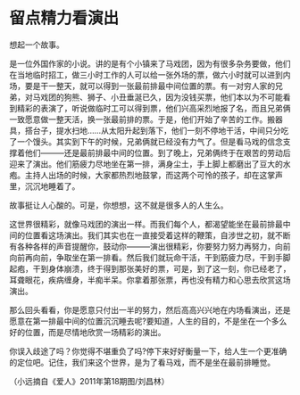 # 留点精力看演出

想起一个故事。 

是一位外国作家的小说。讲的是有个小镇来了马戏团，因为有很多杂务要做，他们在当地临时招工，做三小时工作的人可以给一张外场的票，做六小时就可以进到内场，要是干一整天，就可以得到一张最前排最中间位置的票。有一对穷人家的兄弟，对马戏团的狗熊、狮子、小丑垂涎已久，因为没钱买票，他们本以为不可能看到精彩的表演了，听说做临时工可以得到票，他们兴高采烈地报了名，而且兄弟俩一致愿意做一整天活，换一张最前排的票。于是，他们开始了辛苦的工作。搬器具，搭台子，提水扫地……从太阳升起到落下，他们一刻不停地干活，中间只分吃了一个馒头。其实到下午的时候，兄弟俩就已经没有力气了。但是看马戏的信念支撑着他们———还是最前排最中间的位置。到了晚上，兄弟俩终于在艰苦的劳动后迎来了演出。他们筋疲力尽地坐在第一排，满身尘土，手上脚上都磨出了豆大的水疱。主持人出场的时候，大家都热烈地鼓掌，而这两个可怜的孩子，却在这掌声里，沉沉地睡着了。 

故事挺让人心酸的。可是，你想想，这不就是很多人的人生么。 

这世界很精彩，就像马戏团的演出一样。而我们每个人，都渴望能坐在最前排最中间的位置看这场演出。我们其实也在一直接受着这样的鞭策，自涉世之初，就不断有各种各样的声音提醒你，鼓动你———演出很精彩，你要努力努力再努力，向前向前再向前，争取坐在第一排看。然后我们就玩命干活，干到筋疲力尽，干到手脚起疱，干到身体崩溃，终于得到那张美好的票，可是，到了这一刻，你已经老了，耳聋眼花，疾病缠身，半痴半呆。你拿着那张票，再也没有精力和心思去欣赏这场演出。 

那么回头看看，你是愿意只付出一半的努力，然后高高兴兴地在内场看演出，还是愿意在第一排最中间的位置沉沉睡去呢?要知道，人生的目的，不是坐在一个多么好的位置，而是尽情地欣赏一场精彩的演出。 

你误入歧途了吗？你觉得不堪重负了吗?停下来好好衡量一下，给人生一个更准确的定位吧。记住，我们来这个世界，是为了看马戏，而不是坐在最前排睡觉。 

（小远摘自《爱人》2011年第18期图/刘昌林）